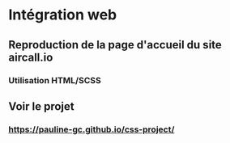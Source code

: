 # Intégration web

## Reproduction de la page d'accueil du site aircall.io
### Utilisation HTML/SCSS

## Voir le projet 
### https://pauline-gc.github.io/css-project/
